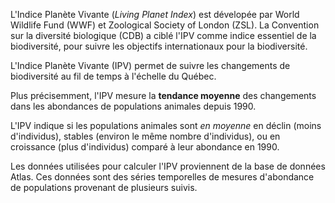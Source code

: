 L'Indice Planète Vivante (*Living Planet Index*) est dévelopée par World Wildlife Fund (WWF) et Zoological Society of London (ZSL). La Convention sur la diversité biologique (CDB) a ciblé l'IPV comme indice essentiel de la biodiversité, pour suivre les objectifs internationaux pour la biodiversité.

L'Indice Planète Vivante (IPV) permet de suivre les changements de biodiversité au fil de temps à l'échelle du Québec.

Plus précisemment, l'IPV mesure la __tendance moyenne__ des changements dans les abondances de populations animales depuis 1990. 

L'IPV indique si les populations animales sont _en moyenne_ en déclin (moins d'individus), stables (environ le même nombre d'individus), ou en croissance (plus d'individus) comparé à leur abondance en 1990. 

Les données utilisées pour calculer l'IPV proviennent de la base de données Atlas. Ces données sont des séries temporelles de mesures d'abondance de populations provenant de plusieurs suivis.
